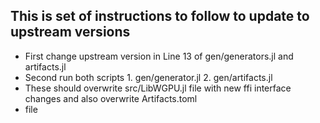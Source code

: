 ## This is set of instructions to follow to update to upstream versions

- First change upstream version in Line 13 of gen/generators.jl and artifacts.jl
- Second run both scripts 1. gen/generator.jl 2. gen/artifacts.jl
- These should overwrite src/LibWGPU.jl file with new ffi interface changes and also overwrite Artifacts.toml
- file

